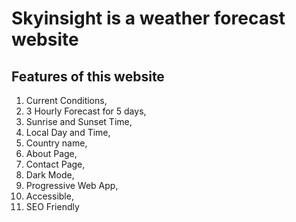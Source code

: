 # Skyinsight is a weather forecast website

## Features of this website

1. Current Conditions, 
2. 3 Hourly Forecast for 5 days,
3. Sunrise and Sunset Time,
4. Local Day and Time, 
5. Country name, 
6. About Page,
7. Contact Page,
8. Dark Mode,
9. Progressive Web App,
10. Accessible,
11. SEO Friendly
